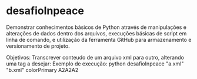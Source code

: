 # desafioInpeace

Demonstrar conhecimentos básicos de Python através de manipulações e alterações de dados dentro dos arquivos, 
execuções básicas de script em linha de comando, e utilização da ferramenta GitHub para armazenamento e versionamento de projeto.


Objetivos: Transcrever conteudo de um arquivo xml para outro, alterando uma tag a desejar:
Exemplo de execução: python desafioInpeace "a.xml" "b.xml" colorPrimary A2A2A2